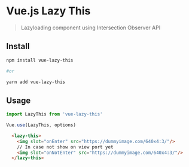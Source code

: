 # Vue.js Lazy This

> Lazyloading component using Intersection Observer API

## Install

``` bash
npm install vue-lazy-this

#or

yarn add vue-lazy-this

```

## Usage

``` javascript
import LazyThis from 'vue-lazy-this'

Vue.use(LazyThis, options)
```

``` HTML
  <lazy-this>
    <img slot="onEnter" src="https://dummyimage.com/640x4:3/"/>
    // In case not show on view port yet
    <img slot="onNotEnter" src="https://dummyimage.com/640x4:3/"/>
  </lazy-this>
```


